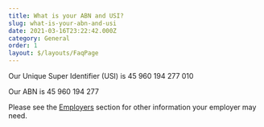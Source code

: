 ```yaml
---
title: What is your ABN and USI?
slug: what-is-your-abn-and-usi
date: 2021-03-16T23:22:42.000Z
category: General
order: 1
layout: $/layouts/FaqPage
---
```

Our Unique Super Identifier (USI) is 45 960 194 277 010

Our ABN is 45 960 194 277

Please see the [Employers](https://www.futuresuper.com.au/employers) section for other information your employer may need.
